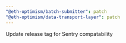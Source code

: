 ```yaml
---
"@eth-optimism/batch-submitter": patch
"@eth-optimism/data-transport-layer": patch
---
```


Update release tag for Sentry compatability
